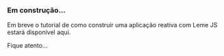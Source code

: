 ### Em construção...

Em breve o tutorial de como construir uma aplicação reativa com Leme JS estará disponível aqui.

Fique atento...